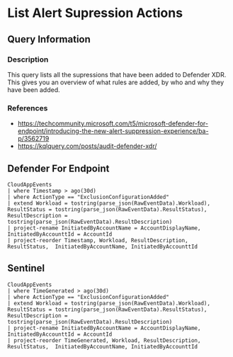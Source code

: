 # List Alert Supression Actions

## Query Information

### Description
This query lists all the supressions that have been added to Defender XDR. This gives you an overview of what rules are added, by who and why they have been added.

### References
- https://techcommunity.microsoft.com/t5/microsoft-defender-for-endpoint/introducing-the-new-alert-suppression-experience/ba-p/3562719
- https://kqlquery.com/posts/audit-defender-xdr/

## Defender For Endpoint
```
CloudAppEvents
| where Timestamp > ago(30d)
| where ActionType == "ExclusionConfigurationAdded"
| extend Workload = tostring(parse_json(RawEventData).Workload), ResultStatus = tostring(parse_json(RawEventData).ResultStatus), ResultDescription = tostring(parse_json(RawEventData).ResultDescription)
| project-rename InitiatedByAccountName = AccountDisplayName, InitiatedByAccounttId = AccountId
| project-reorder Timestamp, Workload, ResultDescription, ResultStatus,  InitiatedByAccountName, InitiatedByAccounttId
```
## Sentinel
```
CloudAppEvents
| where TimeGenerated > ago(30d)
| where ActionType == "ExclusionConfigurationAdded"
| extend Workload = tostring(parse_json(RawEventData).Workload), ResultStatus = tostring(parse_json(RawEventData).ResultStatus), ResultDescription = tostring(parse_json(RawEventData).ResultDescription)
| project-rename InitiatedByAccountName = AccountDisplayName, InitiatedByAccounttId = AccountId
| project-reorder TimeGenerated, Workload, ResultDescription, ResultStatus,  InitiatedByAccountName, InitiatedByAccounttId
```